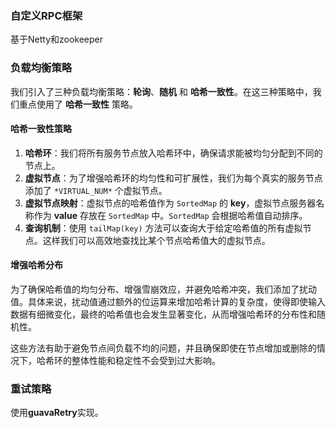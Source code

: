### 自定义RPC框架 

基于Netty和zookeeper

### 负载均衡策略

我们引入了三种负载均衡策略：**轮询**、**随机** 和 **哈希一致性**。在这三种策略中，我们重点使用了 **哈希一致性** 策略。

#### 哈希一致性策略
1. **哈希环**：我们将所有服务节点放入哈希环中，确保请求能被均匀分配到不同的节点上。
2. **虚拟节点**：为了增强哈希环的均匀性和可扩展性，我们为每个真实的服务节点添加了 `*VIRTUAL_NUM*` 个虚拟节点。
3. **虚拟节点映射**：虚拟节点的哈希值作为 `SortedMap` 的 **key**，虚拟节点服务器名称作为 **value** 存放在 `SortedMap` 中。`SortedMap` 会根据哈希值自动排序。
4. **查询机制**：使用 `tailMap(key)` 方法可以查询大于给定哈希值的所有虚拟节点。这样我们可以高效地查找比某个节点哈希值大的虚拟节点。

#### 增强哈希分布
为了确保哈希值的均匀分布、增强雪崩效应，并避免哈希冲突，我们添加了扰动值。具体来说，扰动值通过额外的位运算来增加哈希计算的复杂度，使得即使输入数据有细微变化，最终的哈希值也会发生显著变化，从而增强哈希环的分布性和随机性。

这些方法有助于避免节点间负载不均的问题，并且确保即使在节点增加或删除的情况下，哈希环的整体性能和稳定性不会受到过大影响。

### 重试策略

使用**guavaRetry**实现。

